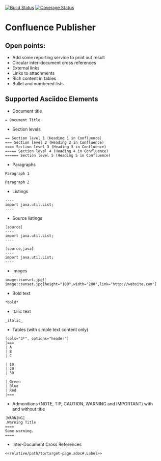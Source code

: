 [![Build Status](https://travis-ci.org/alainsahli/confluence-publisher.svg?branch=master)](https://travis-ci.org/alainsahli/confluence-publisher)
[![Coverage Status](https://coveralls.io/repos/github/alainsahli/confluence-publisher/badge.svg?branch=master)](https://coveralls.io/github/alainsahli/confluence-publisher?branch=master)
# Confluence Publisher

## Open points:
* Add some reporting service to print out result
* Circular inter-document cross references
* External links
* Links to attachments
* Rich content in tables
* Bullet and numbered lists

## Supported Asciidoc Elements

* Document title 
```
= Document Title
```
* Section levels
```
== Section level 1 (Heading 1 in Confluence)
=== Section level 2 (Heading 2 in Confluence)
==== Section level 3 (Heading 3 in Confluence)
===== Section level 4 (Heading 4 in Confluence)
====== Section level 5 (Heading 5 in Confluence)
```
* Paragraphs
```
Paragraph 1

Paragraph 2
```
* Listings
```
----
import java.util.List;
----
```
* Source listings
```
[source]
----
import java.util.List;
----

[source,java]
----
import java.util.List;
----
```
* Images
```
image::sunset.jpg[]
image::sunset.jpg[height="100",width="200",link="http://website.com"]
```
* Bold text
```
*bold*
```
* Italic text
```
_italic_
```
* Tables (with simple text content only)
```
[cols="3*", options="header"]
|===
| A
| B
| C

| 10
| 20
| 30

| Green
| Blue
| Red
|===
```
* Admonitions (NOTE, TIP, CAUTION, WARNING and IMPORTANT) with and without title
```
[WARNING]
.Warning Title
====
Some warning.
====
```
* Inter-Document Cross References
```
<<relative/path/to/target-page.adoc#,Label>>
```
